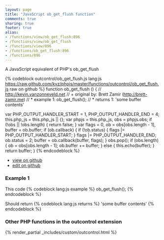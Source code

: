 ```yaml
---
layout: page
title: "JavaScript ob_get_flush function"
comments: true
sharing: true
footer: true
alias:
- /functions/view/ob_get_flush:896
- /functions/view/ob_get_flush
- /functions/view/896
- /functions/ob_get_flush:896
- /functions/896
---
```

<!-- Generated by Rakefile:build -->
A JavaScript equivalent of PHP's ob_get_flush

{% codeblock outcontrol/ob_get_flush.js lang:js https://raw.github.com/kvz/phpjs/master/functions/outcontrol/ob_get_flush.js raw on github %}
function ob_get_flush () {
  // http://kevin.vanzonneveld.net
  // +   original by: Brett Zamir (http://brett-zamir.me)
  // *     example 1: ob_get_flush();
  // *     returns 1: 'some buffer contents'

  var PHP_OUTPUT_HANDLER_START = 1,
    PHP_OUTPUT_HANDLER_END = 4;
  this.php_js = this.php_js || {};
  var phpjs = this.php_js,
    obs = phpjs.obs;
  if (!obs || !obs.length) {
    return false;
  }
  var flags = 0,
    ob = obs[obs.length - 1],
    buffer = ob.buffer;
  if (ob.callback) {
    if (!ob.status) {
      flags |= PHP_OUTPUT_HANDLER_START;
    }
    flags |= PHP_OUTPUT_HANDLER_END;
    ob.status = 2;
    buffer = ob.callback(buffer, flags);
  }
  obs.pop();
  if (obs.length) {
    ob = obs[obs.length - 1];
    ob.buffer += buffer;
  } else {
    this.echo(buffer);
  }
  return buffer;
}
{% endcodeblock %}

 - [view on github](https://github.com/kvz/phpjs/blob/master/functions/outcontrol/ob_get_flush.js)
 - [edit on github](https://github.com/kvz/phpjs/edit/master/functions/outcontrol/ob_get_flush.js)

### Example 1
This code
{% codeblock lang:js example %}
ob_get_flush();
{% endcodeblock %}

Should return
{% codeblock lang:js returns %}
'some buffer contents'
{% endcodeblock %}


### Other PHP functions in the outcontrol extension
{% render_partial _includes/custom/outcontrol.html %}
